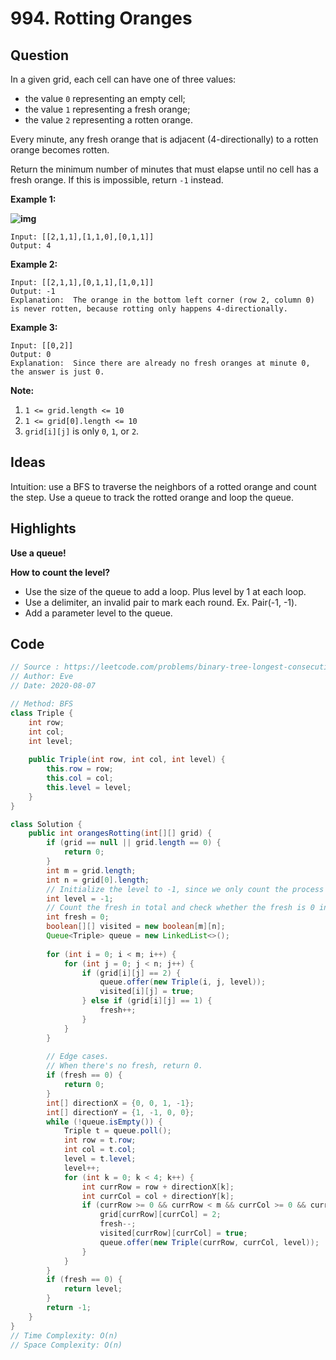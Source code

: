 # 994. Rotting Oranges

## Question

In a given grid, each cell can have one of three values:

- the value `0` representing an empty cell;
- the value `1` representing a fresh orange;
- the value `2` representing a rotten orange.

Every minute, any fresh orange that is adjacent (4-directionally) to a rotten orange becomes rotten.

Return the minimum number of minutes that must elapse until no cell has a fresh orange. If this is impossible, return `-1` instead.

 

**Example 1:**

**![img](https://assets.leetcode.com/uploads/2019/02/16/oranges.png)**

```
Input: [[2,1,1],[1,1,0],[0,1,1]]
Output: 4
```

**Example 2:**

```
Input: [[2,1,1],[0,1,1],[1,0,1]]
Output: -1
Explanation:  The orange in the bottom left corner (row 2, column 0) is never rotten, because rotting only happens 4-directionally.
```

**Example 3:**

```
Input: [[0,2]]
Output: 0
Explanation:  Since there are already no fresh oranges at minute 0, the answer is just 0.
```

 

**Note:**

1. `1 <= grid.length <= 10`
2. `1 <= grid[0].length <= 10`
3. `grid[i][j]` is only `0`, `1`, or `2`.

## Ideas

Intuition: use a BFS to traverse the neighbors of a rotted orange and count the step. Use a queue to track the rotted orange and loop the queue. 

## Highlights

**Use a queue!**

**How to count the level?**

* Use the size of the queue to add a loop. Plus level by 1 at each loop.
* Use a delimiter, an invalid pair to mark each round. Ex. Pair(-1, -1).
* Add a parameter level to the queue.

## Code

```java
// Source : https://leetcode.com/problems/binary-tree-longest-consecutive-sequence/
// Author: Eve
// Date: 2020-08-07

// Method: BFS 
class Triple {
    int row;
    int col;
    int level;
    
    public Triple(int row, int col, int level) {
        this.row = row;
        this.col = col;
        this.level = level;
    }
}

class Solution {
    public int orangesRotting(int[][] grid) {
        if (grid == null || grid.length == 0) {
            return 0;
        }
        int m = grid.length;
        int n = grid[0].length;
        // Initialize the level to -1, since we only count the process as 1.
        int level = -1;
        // Count the fresh in total and check whether the fresh is 0 in the end.
        int fresh = 0;
        boolean[][] visited = new boolean[m][n];
        Queue<Triple> queue = new LinkedList<>();
        
        for (int i = 0; i < m; i++) {
            for (int j = 0; j < n; j++) {
                if (grid[i][j] == 2) {
                    queue.offer(new Triple(i, j, level));
                    visited[i][j] = true;  
                } else if (grid[i][j] == 1) {
                    fresh++;
                }
            }
        }
        
        // Edge cases.
        // When there's no fresh, return 0.
        if (fresh == 0) {
            return 0;
        }
        int[] directionX = {0, 0, 1, -1};
        int[] directionY = {1, -1, 0, 0};
        while (!queue.isEmpty()) {
            Triple t = queue.poll();
            int row = t.row;
            int col = t.col;
            level = t.level;
            level++;
            for (int k = 0; k < 4; k++) {
                int currRow = row + directionX[k];
                int currCol = col + directionY[k];
                if (currRow >= 0 && currRow < m && currCol >= 0 && currCol < n && grid[currRow][currCol] == 1 && visited[currRow][currCol] == false) {
                    grid[currRow][currCol] = 2;
                    fresh--;
                    visited[currRow][currCol] = true;
                    queue.offer(new Triple(currRow, currCol, level));
                }
            }
        }
        if (fresh == 0) {
            return level;
        }
        return -1;
    }
}
// Time Complexity: O(n)
// Space Complexity: O(n)
```

